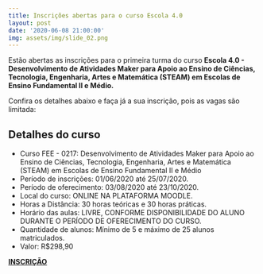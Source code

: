 ```yaml
---
title: Inscrições abertas para o curso Escola 4.0
layout: post
date: '2020-06-08 21:00:00'
img: assets/img/slide_02.png
---
```


Estão abertas as inscrições para o primeira turma do curso **Escola 4.0 - Desenvolvimento de Atividades Maker para Apoio ao Ensino de Ciências, Tecnologia, Engenharia, Artes e Matemática (STEAM) em Escolas de Ensino Fundamental II e Médio.**

Confira os detalhes abaixo e faça já a sua inscrição, pois as vagas são limitada:


## Detalhes do curso


- Curso FEE - 0217: Desenvolvimento de Atividades Maker para Apoio ao Ensino de Ciências, Tecnologia, Engenharia, Artes e Matemática (STEAM) em Escolas de Ensino Fundamental II e Médio
- Período de inscrições: 01/06/2020 até 25/07/2020.
- Período de oferecimento: 03/08/2020 até 23/10/2020.
- Local do curso: ONLINE NA PLATAFORMA MOODLE.
- Horas a Distância: 30 horas teóricas e 30 horas práticas.
- Horário das aulas: LIVRE, CONFORME DISPONIBILIDADE DO ALUNO DURANTE O PERÍODO DE OFERECIMENTO DO CURSO.
- Quantidade de alunos: Mínimo de 5 e máximo de 25 alunos matriculados.
- Valor: R$298,90

[**INSCRIÇÃO**](https://www.extecamp.unicamp.br/dados.asp?sigla=%81g%DC%C2%5E%E0%DC%99&of=%F7%12%A8)
